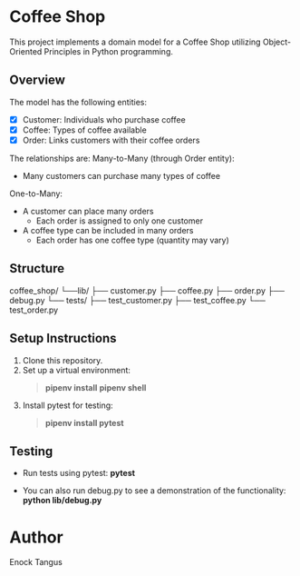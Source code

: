 # Coffee Shop

This project implements a domain model for a Coffee Shop utilizing Object-Oriented Principles in Python programming.

## Overview
The model has the following entities:
- [x] Customer: Individuals who purchase coffee
- [x] Coffee: Types of coffee available
- [x] Order: Links customers with their coffee orders

The relationships are:
Many-to-Many (through Order entity):
+ Many customers can purchase many types of coffee

One-to-Many:
+ A customer can place many orders
    - Each order is assigned to only one customer
+ A coffee type can be included in many orders
    - Each order has one coffee type (quantity may vary)

## Structure
coffee_shop/
    └──lib/
        ├── customer.py
        ├── coffee.py
        ├── order.py
        ├── debug.py
        └── tests/
            ├── test_customer.py
            ├── test_coffee.py
            └── test_order.py

## Setup Instructions
1. Clone this repository.
2. Set up a virtual environment:
    > **pipenv install**
    > **pipenv shell**
3. Install pytest for testing:
    > **pipenv install pytest**

## Testing
+ Run tests using pytest: **pytest**

+ You can also run debug.py to see a demonstration of the functionality: **python lib/debug.py**

# Author
Enock Tangus